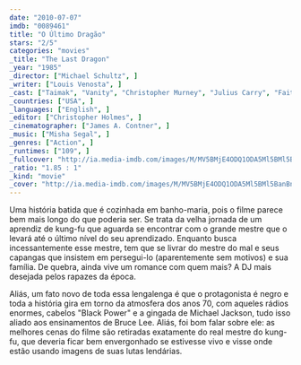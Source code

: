 ```yaml
---
date: "2010-07-07"
imdb: "0089461"
title: "O Último Dragão"
stars: "2/5"
categories: "movies"
_title: "The Last Dragon"
_year: "1985"
_director: ["Michael Schultz", ]
_writer: ["Louis Venosta", ]
_cast: ["Taimak", "Vanity", "Christopher Murney", "Julius Carry", "Faith Prince", "Leo O'Brien", "Mike Starr", "Jim Moody", "Glen Eaton", ]
_countries: ["USA", ]
_languages: ["English", ]
_editor: ["Christopher Holmes", ]
_cinematographer: ["James A. Contner", ]
_music: ["Misha Segal", ]
_genres: ["Action", ]
_runtimes: ["109", ]
_fullcover: "http://ia.media-imdb.com/images/M/MV5BMjE4ODQ1ODA5Ml5BMl5BanBnXkFtZTYwNDAxOTY5.jpg"
_ratio: "1.85 : 1"
_kind: "movie"
_cover: "http://ia.media-imdb.com/images/M/MV5BMjE4ODQ1ODA5Ml5BMl5BanBnXkFtZTYwNDAxOTY5._V1._SX96_SY140_.jpg"
---
```

Uma história batida que é cozinhada em banho-maria, pois o filme parece bem mais longo do que poderia ser. Se trata da velha jornada de um aprendiz de kung-fu que aguarda se encontrar com o grande mestre que o levará até o último nível do seu aprendizado. Enquanto busca incessantemente esse mestre, tem que se livrar do mestre do mal e seus capangas que insistem em persegui-lo (aparentemente sem motivos) e sua família. De quebra, ainda vive um romance com quem mais? A DJ mais desejada pelos rapazes da época.

Aliás, um fato novo de toda essa lengalenga é que o protagonista é negro e toda a história gira em torno da atmosfera dos anos 70, com aqueles rádios enormes, cabelos "Black Power" e a gingada de Michael Jackson, tudo isso aliado aos ensinamentos de Bruce Lee. Aliás, foi bom falar sobre ele: as melhores cenas do filme são retiradas exatamente do real mestre do kung-fu, que deveria ficar bem envergonhado se estivesse vivo e visse onde estão usando imagens de suas lutas lendárias.
